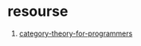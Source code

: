 # resourse

1. [category-theory-for-programmers](https://www.youtube.com/playlist?list=PLbgaMIhjbmEnaH_LTkxLI7FMa2HsnawM_)